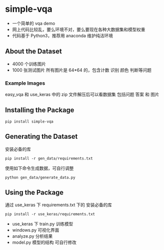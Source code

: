 # simple-vqa

- 一个简单的 vqa demo
- 网上代码比较乱，要么环境不对，要么要现在各种大数据集和模型权重
- 代码基于 Python3，推荐用 anaconda 维护纯洁环境

## About the Dataset

- 4000 个训练图片
- 1000 张测试图片
  所有图片是 64\*64 的，包含计数 识别 颜色 判断等问题

### Example Images

easy_vqa 和 use_keras 中的 zip 文件解压后可以看数据集 包括问题 答案 和 图片

## Installing the Package

`pip install simple-vqa`

## Generating the Dataset

安装必备的库

```shell
pip install -r gen_data/requirements.txt
```

使用如下命令生成数据，可自行调整

```shell
python gen_data/generate_data.py
```

## Using the Package

通过 use_keras 下 requirements.txt 下的 安装必备的库

```shell
pip install -r use_keras/requirements.txt
```

- use_keras 下 train.py 训练模型
- windows.py 可视化界面
- analyze.py 分析结果
- model.py 模型的结构 可自行修改
